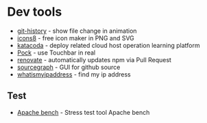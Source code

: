 # Dev tools

- [git-history](https://github.com/pomber/git-history/) - show file change in animation
- [icons8](https://icons8.cn/icons) - free icon maker in PNG and SVG
- [katacoda](https://www.katacoda.com/learn) - deploy related cloud host operation learning platform
- [Pock](https://github.com/pigigaldi/Pock) - use Touchbar in real
- [renovate](https://github.com/marketplace/renovate) - automatically updates npm via Pull Request
- [sourcegraph](https://about.sourcegraph.com/) - GUI for github source
- [whatismyipaddress](https://whatismyipaddress.com/) - find my ip address


## Test

- [Apache bench](https://httpd.apache.org/docs/2.4/programs/ab.html) - Stress test tool Apache bench